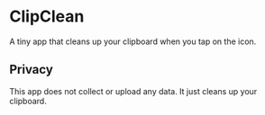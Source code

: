 # ClipClean

A tiny app that cleans up your clipboard when you tap on the icon.

## Privacy

This app does not collect or upload any data. It just cleans up your clipboard.
